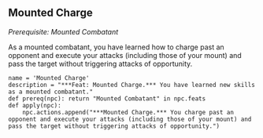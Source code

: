 ## Mounted Charge
*Prerequisite: Mounted Combatant*

As a mounted combatant, you have learned how to charge past an opponent and execute your attacks (including those of your mount) and pass the target without triggering attacks of opportunity.

```
name = 'Mounted Charge'
description = "***Feat: Mounted Charge.*** You have learned new skills as a mounted combatant."
def prereq(npc): return "Mounted Combatant" in npc.feats
def apply(npc):
    npc.actions.append("***Mounted Charge.*** You charge past an opponent and execute your attacks (including those of your mount) and pass the target without triggering attacks of opportunity.")
```
